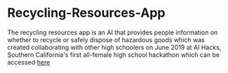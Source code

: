 # Recycling-Resources-App
The recycling resources app is an AI that provides people information on whether to recycle or safely dispose of hazardous goods which was created collaborating with other high schoolers on June 2019 at AI Hacks, Southern California's first all-female high school hackathon which can be accessed [here](https://sandratang.github.io/recycle-app.html)
